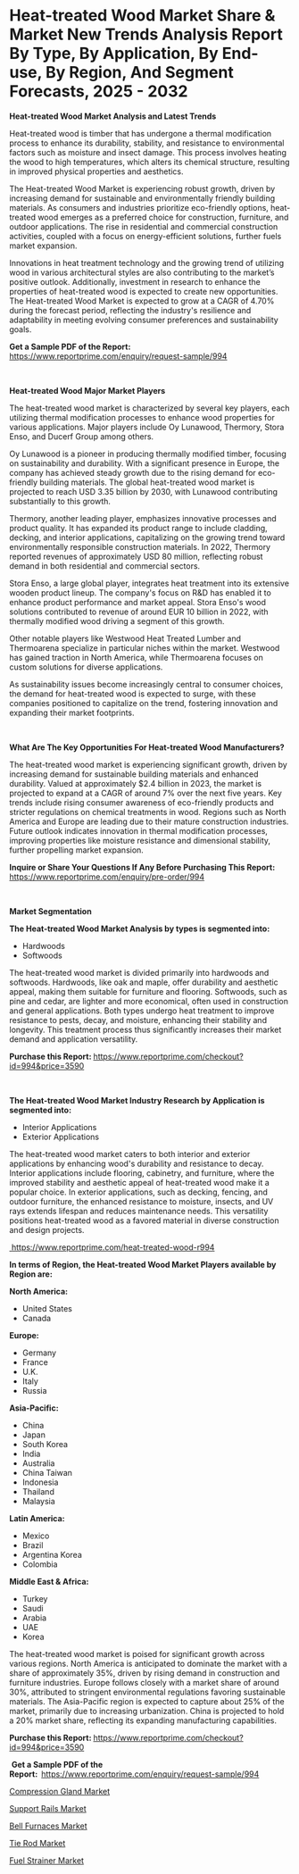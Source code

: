 <p><h1>Heat-treated Wood Market Share & Market New Trends Analysis Report By Type, By Application, By End-use, By Region, And Segment Forecasts, 2025 - 2032</h1></p><p><strong>Heat-treated Wood Market Analysis and Latest Trends</strong></p>
<p><p>Heat-treated wood is timber that has undergone a thermal modification process to enhance its durability, stability, and resistance to environmental factors such as moisture and insect damage. This process involves heating the wood to high temperatures, which alters its chemical structure, resulting in improved physical properties and aesthetics.</p><p>The Heat-treated Wood Market is experiencing robust growth, driven by increasing demand for sustainable and environmentally friendly building materials. As consumers and industries prioritize eco-friendly options, heat-treated wood emerges as a preferred choice for construction, furniture, and outdoor applications. The rise in residential and commercial construction activities, coupled with a focus on energy-efficient solutions, further fuels market expansion.</p><p>Innovations in heat treatment technology and the growing trend of utilizing wood in various architectural styles are also contributing to the market’s positive outlook. Additionally, investment in research to enhance the properties of heat-treated wood is expected to create new opportunities. The Heat-treated Wood Market is expected to grow at a CAGR of 4.70% during the forecast period, reflecting the industry's resilience and adaptability in meeting evolving consumer preferences and sustainability goals.</p></p>
<p><strong>Get a Sample PDF of the Report:&nbsp;</strong> <a href="https://www.reportprime.com/enquiry/request-sample/994?utm_campaign=2932&utm_medium=2&utm_source=Github&utm_content=ia&utm_term=18032025&utm_id=heat-treated-wood">https://www.reportprime.com/enquiry/request-sample/994</a></p>
<p>&nbsp;</p>
<p><strong>Heat-treated Wood Major Market Players</strong></p>
<p><p>The heat-treated wood market is characterized by several key players, each utilizing thermal modification processes to enhance wood properties for various applications. Major players include Oy Lunawood, Thermory, Stora Enso, and Ducerf Group among others. </p><p>Oy Lunawood is a pioneer in producing thermally modified timber, focusing on sustainability and durability. With a significant presence in Europe, the company has achieved steady growth due to the rising demand for eco-friendly building materials. The global heat-treated wood market is projected to reach USD 3.35 billion by 2030, with Lunawood contributing substantially to this growth.</p><p>Thermory, another leading player, emphasizes innovative processes and product quality. It has expanded its product range to include cladding, decking, and interior applications, capitalizing on the growing trend toward environmentally responsible construction materials. In 2022, Thermory reported revenues of approximately USD 80 million, reflecting robust demand in both residential and commercial sectors.</p><p>Stora Enso, a large global player, integrates heat treatment into its extensive wooden product lineup. The company's focus on R&D has enabled it to enhance product performance and market appeal. Stora Enso's wood solutions contributed to revenue of around EUR 10 billion in 2022, with thermally modified wood driving a segment of this growth.</p><p>Other notable players like Westwood Heat Treated Lumber and Thermoarena specialize in particular niches within the market. Westwood has gained traction in North America, while Thermoarena focuses on custom solutions for diverse applications.</p><p>As sustainability issues become increasingly central to consumer choices, the demand for heat-treated wood is expected to surge, with these companies positioned to capitalize on the trend, fostering innovation and expanding their market footprints.</p></p>
<p>&nbsp;</p>
<p><strong>What Are The Key Opportunities For Heat-treated Wood Manufacturers?</strong></p>
<p><p>The heat-treated wood market is experiencing significant growth, driven by increasing demand for sustainable building materials and enhanced durability. Valued at approximately $2.4 billion in 2023, the market is projected to expand at a CAGR of around 7% over the next five years. Key trends include rising consumer awareness of eco-friendly products and stricter regulations on chemical treatments in wood. Regions such as North America and Europe are leading due to their mature construction industries. Future outlook indicates innovation in thermal modification processes, improving properties like moisture resistance and dimensional stability, further propelling market expansion.</p></p>
<p><strong>Inquire or Share Your Questions If Any Before Purchasing This Report:</strong> <a href="https://www.reportprime.com/enquiry/pre-order/994?utm_campaign=2932&utm_medium=2&utm_source=Github&utm_content=ia&utm_term=18032025&utm_id=heat-treated-wood">https://www.reportprime.com/enquiry/pre-order/994</a></p>
<p>&nbsp;</p>
<p><strong>Market Segmentation</strong></p>
<p><strong>The Heat-treated Wood Market Analysis by types is segmented into:</strong></p>
<p><ul><li>Hardwoods</li><li>Softwoods</li></ul></p>
<p><p>The heat-treated wood market is divided primarily into hardwoods and softwoods. Hardwoods, like oak and maple, offer durability and aesthetic appeal, making them suitable for furniture and flooring. Softwoods, such as pine and cedar, are lighter and more economical, often used in construction and general applications. Both types undergo heat treatment to improve resistance to pests, decay, and moisture, enhancing their stability and longevity. This treatment process thus significantly increases their market demand and application versatility.</p></p>
<p><strong>Purchase this Report:&nbsp;</strong><a href="https://www.reportprime.com/checkout?id=994&price=3590&utm_campaign=2932&utm_medium=2&utm_source=Github&utm_content=ia&utm_term=18032025&utm_id=heat-treated-wood">https://www.reportprime.com/checkout?id=994&price=3590</a></p>
<p>&nbsp;</p>
<p><strong>The Heat-treated Wood Market Industry Research by Application is segmented into:</strong></p>
<p><ul><li>Interior Applications</li><li>Exterior Applications</li></ul></p>
<p><p>The heat-treated wood market caters to both interior and exterior applications by enhancing wood's durability and resistance to decay. Interior applications include flooring, cabinetry, and furniture, where the improved stability and aesthetic appeal of heat-treated wood make it a popular choice. In exterior applications, such as decking, fencing, and outdoor furniture, the enhanced resistance to moisture, insects, and UV rays extends lifespan and reduces maintenance needs. This versatility positions heat-treated wood as a favored material in diverse construction and design projects.</p></p>
<p><a href="https://www.reportprime.com/heat-treated-wood-r994?utm_campaign=2932&utm_medium=2&utm_source=Github&utm_content=ia&utm_term=18032025&utm_id=heat-treated-wood">&nbsp;https://www.reportprime.com/heat-treated-wood-r994</a></p>
<p><strong>In terms of Region, the Heat-treated Wood Market Players available by Region are:</strong></p>
<p>
    <p> <strong> North America: </strong>
        <ul>
            <li>United States</li>
            <li>Canada</li>
        </ul>
        </p> 
    <p> <strong> Europe: </strong>
        <ul>
            <li>Germany</li>
            <li>France</li>
            <li>U.K.</li>
            <li>Italy</li>
            <li>Russia</li>
        </ul>
        </p> 
    <p> <strong> Asia-Pacific: </strong>
        <ul>
            <li>China</li>
            <li>Japan</li>
            <li>South Korea</li>
            <li>India</li>
            <li>Australia</li>
            <li>China Taiwan</li>
            <li>Indonesia</li>
            <li>Thailand</li>
            <li>Malaysia</li>
        </ul>
        </p> 
    <p> <strong> Latin America: </strong>
        <ul>
            <li>Mexico</li>
            <li>Brazil</li>
            <li>Argentina Korea</li>
            <li>Colombia</li>
        </ul>
        </p> 
    <p> <strong> Middle East & Africa: </strong>
        <ul>
            <li>Turkey</li>
            <li>Saudi</li>
            <li>Arabia</li>
            <li>UAE</li>
            <li>Korea</li>
        </ul>
    </p>
    </p>
<p><p>The heat-treated wood market is poised for significant growth across various regions. North America is anticipated to dominate the market with a share of approximately 35%, driven by rising demand in construction and furniture industries. Europe follows closely with a market share of around 30%, attributed to stringent environmental regulations favoring sustainable materials. The Asia-Pacific region is expected to capture about 25% of the market, primarily due to increasing urbanization. China is projected to hold a 20% market share, reflecting its expanding manufacturing capabilities.</p></p>
<p><strong>Purchase this Report: </strong><a href="https://www.reportprime.com/checkout?id=994&price=3590&utm_campaign=2932&utm_medium=2&utm_source=Github&utm_content=ia&utm_term=18032025&utm_id=heat-treated-wood">https://www.reportprime.com/checkout?id=994&price=3590</a></p>
<p>&nbsp;<strong>Get a Sample PDF of the Report:&nbsp;&nbsp;</strong><a href="https://www.reportprime.com/enquiry/request-sample/994?utm_campaign=2932&utm_medium=2&utm_source=Github&utm_content=ia&utm_term=18032025&utm_id=heat-treated-wood">https://www.reportprime.com/enquiry/request-sample/994</a></p>
<p><strong></strong></p>
<p><p><a href="https://www.linkedin.com/pulse/compression-gland-market-size-value-report-growth-potential-84-vc3zc?utm_campaign=2932&utm_medium=2&utm_source=Github&utm_content=ia&utm_term=18032025&utm_id=heat-treated-wood">Compression Gland Market</a></p><p><a href="https://www.linkedin.com/pulse/comprehensive-report-support-rails-market-types-8bpyc?utm_campaign=2932&utm_medium=2&utm_source=Github&utm_content=ia&utm_term=18032025&utm_id=heat-treated-wood">Support Rails Market</a></p><p><a href="https://www.linkedin.com/pulse/market-challenges-sales-volume-forecast-research-seegc?utm_campaign=2932&utm_medium=2&utm_source=Github&utm_content=ia&utm_term=18032025&utm_id=heat-treated-wood">Bell Furnaces Market</a></p><p><a href="https://www.linkedin.com/pulse/tie-rod-industry-projections-market-revenue-42-cagr-from-2025-ludlc?utm_campaign=2932&utm_medium=2&utm_source=Github&utm_content=ia&utm_term=18032025&utm_id=heat-treated-wood">Tie Rod Market</a></p><p><a href="https://www.linkedin.com/pulse/fuel-strainer-market-share-analysis-118-cagr-growth-from-gajjc?utm_campaign=2932&utm_medium=2&utm_source=Github&utm_content=ia&utm_term=18032025&utm_id=heat-treated-wood">Fuel Strainer Market</a></p></p>